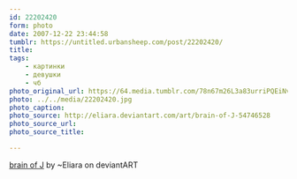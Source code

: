 ```yaml
---
id: 22202420
form: photo
date: 2007-12-22 23:44:58
tumblr: https://untitled.urbansheep.com/post/22202420/
title:
tags:
    - картинки
    - девушки
    - чб
photo_original_url: https://64.media.tumblr.com/78n67m26L3a83urriPQEiNvY_1280.jpg
photo: ../../media/22202420.jpg
photo_caption:
photo_source: http://eliara.deviantart.com/art/brain-of-J-54746528
photo_source_url:
photo_source_title:

---
```


<p><a href="http://eliara.deviantart.com/art/brain-of-J-54746528">brain of J</a> by ~Eliara on deviantART</p>

